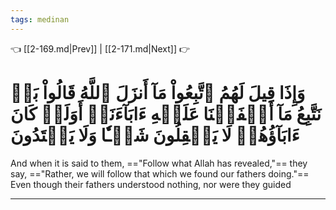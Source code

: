 ```yaml
---
tags: medinan
---
```


👈 [[2-169.md|Prev]] | [[2-171.md|Next]] 👉

# وَإِذَا قِيلَ لَهُمُ ٱتَّبِعُواْ مَآ أَنزَلَ ٱللَّهُ قَالُواْ بَلۡ نَتَّبِعُ مَآ أَلۡفَيۡنَا عَلَيۡهِ ءَابَآءَنَآۚ أَوَلَوۡ كَانَ ءَابَآؤُهُمۡ لَا يَعۡقِلُونَ شَيۡـٔٗا وَلَا يَهۡتَدُونَ

And when it is said to them, =="Follow what Allah has revealed,"== they say, =="Rather, we will follow that which we found our fathers doing."== Even though their fathers understood nothing, nor were they guided

---

